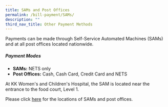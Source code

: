 ```yaml
---
title: SAMs and Post Offices
permalink: /bill-payment/SAMs/
description: ""
third_nav_title: Other Payment Methods
---
```


Payments can be made through Self-Service Automated Machines (SAMs) and at all post offices located nationwide.

##### Payment Modes

* **SAMs:** NETS only
* **Post Offices:** Cash, Cash Card, Credit Card and NETS

At KK Women's and Children's Hospital, the SAM is located near the entrance to the food court, Level 1.

Please click [here](https://www.singpost.com/locate-us) for the locations of SAMs and post offices.
